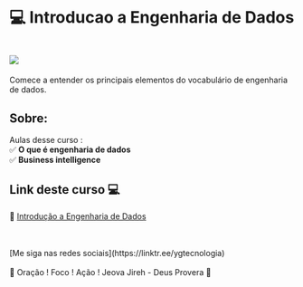 # 💻   Introducao a Engenharia de Dados

<h1>
   <img src="https://i.ibb.co/vBZB2Cg/8C047507.jpg" border="0">
</h1>

Comece a entender os principais elementos do vocabulário de engenharia de dados.

## Sobre: 

Aulas desse curso :<br>
✅ **O que é engenharia de dados**<br>
✅ **Business intelligence**<br>


## Link deste curso  💻

 🎯 <a href="https://digitalinnovation.one/cursos/introducao-a-engenharia-de-dados?ref=certificate/8C047507" target="_blank">Introdução a Engenharia de Dados</a>

<br>
<br>
[Me siga nas redes sociais](https://linktr.ee/ygtecnologia)
<br>
<br> 
🙏 Oração ! Foco ! Ação ! Jeova Jireh - Deus Provera 🙏  
